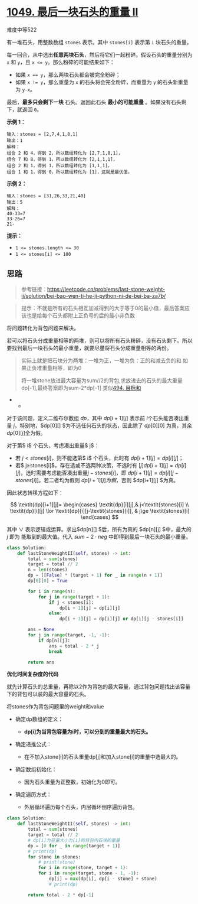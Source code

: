 # [1049. 最后一块石头的重量 II](https://leetcode.cn/problems/last-stone-weight-ii/)

难度中等522

有一堆石头，用整数数组 `stones` 表示。其中 `stones[i]` 表示第 `i` 块石头的重量。

每一回合，从中选出**任意两块石头**，然后将它们一起粉碎。假设石头的重量分别为 `x` 和 `y`，且 `x <= y`。那么粉碎的可能结果如下：

- 如果 `x == y`，那么两块石头都会被完全粉碎；
- 如果 `x != y`，那么重量为 `x` 的石头将会完全粉碎，而重量为 `y` 的石头新重量为 `y-x`。

最后，**最多只会剩下一块** 石头。返回此石头 **最小的可能重量** 。如果没有石头剩下，就返回 `0`。

 

**示例 1：**

```
输入：stones = [2,7,4,1,8,1]
输出：1
解释：
组合 2 和 4，得到 2，所以数组转化为 [2,7,1,8,1]，
组合 7 和 8，得到 1，所以数组转化为 [2,1,1,1]，
组合 2 和 1，得到 1，所以数组转化为 [1,1,1]，
组合 1 和 1，得到 0，所以数组转化为 [1]，这就是最优值。
```

**示例 2：**

```
输入：stones = [31,26,33,21,40]
输出：5
解释：
40-33=7
33-26=7
21-
```

 

**提示：**

- `1 <= stones.length <= 30`
- `1 <= stones[i] <= 100`



## 思路

> 参考链接：https://leetcode.cn/problems/last-stone-weight-ii/solution/bei-bao-wen-ti-he-ji-python-ni-de-bei-ba-za7b/

> 提示：不就是所有的石头相互加减得到的大于等于0的最小值，最后答案应该也是给每个石头都附上正负号的后的最小非负数

将问题转化为背包问题来解决。

若可以将石头分成重量相等的两堆，则可以将所有石头粉碎，没有石头剩下。所以要找到最后一块石头的最小重量，就要尽量将石头分成重量相等的两份。

> 实际上就是把石块分为两堆：一堆为正，一堆为负：正的和减去负的和 如果正负堆重量相等，即为0
>
> 将一堆stone放进最大容量为sum//2的背包,求放进去的石头的最大重量dp[-1],最终答案即为sum-2*dp[-1]
> 类似[494. 目标和](https://leetcode.cn/problems/target-sum/solution/by-flix-rkb5/)

- - 



对于该问题，定义二维布尔数组 $dp$，其中 $dp[i+1][j]$ 表示前 $i$个石头能否凑出重量 $j$。特别地，$dp[0][] $为不选任何石头的状态，因此除了 $dp[0][0]$ 为真，其余 $dp[0][j]$全为假。

对于第$ i$ 个石头，考虑凑出重量$ j$：

- 若 $j<stones[i]$，则不能选第$ i$ 个石头，此时有 $dp[i+1][j]=dp[i][j]$；
- 若$ j≥stones[i]$，存在选或不选两种决策，不选时有 $[j]dp[i+1][j]=dp[i][j]$，选时需要考虑能否凑出重量$j−stones[i]$，即 $dp[i+1][j]=dp[i][j−stones[i]]$。若二者均为假则 $dp[i+1][j] 为假$，否则 $dp[i+1][j] $为真。

因此状态转移方程如下：

$$
\textit{dp}[i+1][j]= \begin{cases} \textit{dp}[i][j],& j<\textit{stones}[i] \\ \textit{dp}[i][j] \lor \textit{dp}[i][j-\textit{stones}[i]], & j\ge \textit{stones}[i] \end{cases}
$$


其中 $∨$ 表示逻辑或运算。求出$dp[n][] $后，所有为真的 $dp[n][j] $中，最大的 $j$ 即为 能取到的最大值。代入 $sum−2⋅neg$ 中即得到最后一块石头的最小重量。



```python
class Solution:
    def lastStoneWeightII(self, stones) -> int:
        total = sum(stones)
        target = total // 2
        n = len(stones)
        dp = [[False] * (target + 1) for _ in range(n + 1)]
        dp[0][0] = True

        for i in range(n):
            for j in range(target + 1):
                if j < stones[i]:
                    dp[i + 1][j] = dp[i][j]
                else:
                    dp[i + 1][j] = dp[i][j] or dp[i][j - stones[i]]

        ans = None
        for j in range(target, -1, -1):
            if dp[n][j]:
                ans = total - 2 * j
                break

        return ans
```





**优化时间复杂度的代码**

就先计算石头的总重量，再除以2作为背包的最大容量，通过背包问题找出该容量下的背包可以装的最大容量的石头。

将stones作为背包问题里的weight和value

- 确定dp数组的定义：
  - **dp[i]为当背包容量为i时，可以分到的重量最大的石头。**
- 确定递推公式：
  - 在不加入stone[i]的石头重量dp[j]和加入stone[i]的重量中选最大的。
- 确定数组初始化：
  - 因为石头重量为正整数，初始化为0即可。

- 确定遍历方式：
  - 外层循环遍历每个石头，内层循环倒序遍历背包。



```python
class Solution:
    def lastStoneWeightII(self, stones) -> int:
        total = sum(stones)
        target = total // 2
        # dp[i]为容量大小为[i]的背包内石块的重量
        dp = [0 for _ in range(target + 1)]
        # print(dp)
        for stone in stones:
            # print(stone)
            for i in range(stone, target + 1):
            for i in range(target, stone - 1, -1):
                dp[i] = max(dp[i], dp[i - stone] + stone)
                # print(dp)

        return total - 2 * dp[-1]
```

